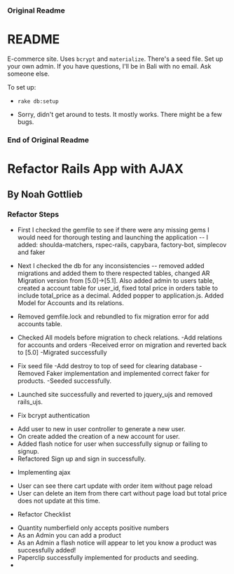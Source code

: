### Original Readme ###
# README

E-commerce site. Uses `bcrypt` and `materialize`. There's a seed file. Set up your own admin. If you have questions, I'll be in Bali with no email. Ask someone else.

To set up:

* `rake db:setup`

* Sorry, didn't get around to tests. It mostly works. There might be a few bugs.

### End of Original Readme ###

# Refactor Rails App with AJAX

## By Noah Gottlieb

### Refactor Steps

* First I checked the gemfile to see if there were any missing gems I would need for thorough testing and launching the application
  -- I added: shoulda-matchers, rspec-rails, capybara, factory-bot, simplecov and faker

* Next I checked the db for any inconsistencies
  -- removed added migrations and added them to there respected tables, changed AR Migration version from [5.0]->[5.1]. Also added admin to users table, created a account table for user_id, fixed total price in orders table to include total_price as a decimal. Added popper to application.js. Added Model for Accounts and its relations.

* Removed gemfile.lock and rebundled to fix migration error for add accounts table.

* Checked All models before migration to check relations.
  -Add relations for accounts and orders
  -Received error on migration and reverted back to [5.0]
  -Migrated successfully

* Fix seed file
  -Add destroy to top of seed for clearing database
  -Removed Faker implementation and implemented correct faker for products.
  -Seeded successfully.

* Launched site successfully and reverted to jquery_ujs and removed rails_ujs.

* Fix bcrypt authentication
 - Add user to new in user controller to generate a new user.
 - On create added the creation of a new account for user.
 - Added flash notice for user when successfully signup or failing to signup.
 - Refactored Sign up and sign in successfully.

 * Implementing ajax
 - User can see there cart update with order item without page reload
 - User can delete an item from there cart without page load but total price does not update at this time.

 * Refactor Checklist
 - Quantity numberfield only accepts positive numbers
 - As an Admin you can add a product
 - As an Admin a flash notice will appear to let you know a product was successfully added!
 - Paperclip successfully implemented for products and seeding.
 -
